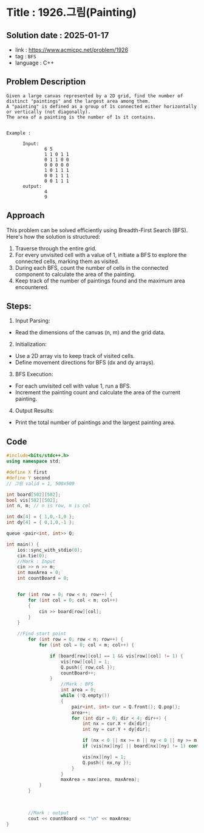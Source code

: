 # Title : 1926.그림(Painting)

## Solution date : 2025-01-17
* link : https://www.acmicpc.net/problem/1926
* tag : `BFS`
* language : C++

## Problem Description
```
Given a large canvas represented by a 2D grid, find the number of distinct "paintings" and the largest area among them. 
A "painting" is defined as a group of 1s connected either horizontally or vertically (not diagonally). 
The area of a painting is the number of 1s it contains.


Example :
      
      Input:
              6 5
              1 1 0 1 1
              0 1 1 0 0
              0 0 0 0 0
              1 0 1 1 1
              0 0 1 1 1
              0 0 1 1 1
      output:  
              4
              9

```

## Approach
This problem can be solved efficiently using Breadth-First Search (BFS).
Here's how the solution is structured:

1. Traverse through the entire grid.
2. For every unvisited cell with a value of 1, initiate a BFS to explore the connected cells, marking them as visited.
3. During each BFS, count the number of cells in the connected component to calculate the area of the painting.
4. Keep track of the number of paintings found and the maximum area encountered.

## Steps:
1. Input Parsing:
 - Read the dimensions of the canvas (n, m) and the grid data.
2. Initialization:
 - Use a 2D array vis to keep track of visited cells.
 - Define movement directions for BFS (dx and dy arrays).
3. BFS Execution:
 - For each unvisited cell with value 1, run a BFS.
 - Increment the painting count and calculate the area of the current painting.
4. Output Results:
 - Print the total number of paintings and the largest painting area.

## Code
```cpp
#include<bits/stdc++.h>
using namespace std;

#define X first
#define Y second
// 그림 valid = 1, 500x500

int board[502][502];
bool vis[502][502];
int n, m; // n is row, m is col

int dx[4] = { 1,0,-1,0 };
int dy[4] = { 0,1,0,-1 };

queue <pair<int, int>> Q;

int main() {
	ios::sync_with_stdio(0);
	cin.tie(0);
	//Mark : Input
	cin >> n >> m;
	int maxArea = 0;
	int countBoard = 0;


	for (int row = 0; row < n; row++) {
		for (int col = 0; col < m; col++)
		{
			cin >> board[row][col];
		}
	}

	//Find start point
		for (int row = 0; row < n; row++) {
			for (int col = 0; col < m; col++) {

				if (board[row][col] == 1 && vis[row][col] != 1) {
					vis[row][col] = 1;
					Q.push({ row,col });
					countBoard++;
				}
					//Mark : BFS
					int area = 0;
					while (!Q.empty())
					{
						pair<int, int> cur = Q.front(); Q.pop();
						area++;
						for (int dir = 0; dir < 4; dir++) {
							int nx = cur.X + dx[dir];
							int ny = cur.Y + dy[dir];

							if (nx < 0 || nx >= n || ny < 0 || ny >= m) continue;
							if (vis[nx][ny] || board[nx][ny] != 1) continue;

							vis[nx][ny] = 1;
							Q.push({ nx,ny });
						}
					}
					maxArea = max(area, maxArea);
			}
		}

		

		//Mark : output
		cout << countBoard << "\n" << maxArea;
}
``` 
